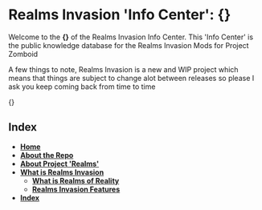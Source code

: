 # Realms Invasion 'Info Center': **{}**

Welcome to the **{}** of the Realms Invasion Info Center. 
This 'Info Center' is the public knowledge database for the Realms Invasion Mods for Project Zomboid

A few things to note, 
Realms Invasion is a new and WIP project which means that things are subject to change alot between releases so please I ask you keep coming back from time to time

{}

## **Index**
- [**Home**](https://github.com/FueledByOCHD/Realms-Invasion-Info-Center/blob/develop/README.md)
- [**About the Repo**](https://github.com/FueledByOCHD/Realms-Invasion-Info-Center/blob/develop/README.md#about-the-repo)
- [**About Project 'Realms'**](https://github.com/FueledByOCHD/Realms-Invasion-Info-Center/blob/develop/AboutProjectRealms.md)
- [**What is Realms Invasion**](https://github.com/FueledByOCHD/Realms-Invasion-Info-Center/blob/develop/README.md#what-is-realms-invasion)
    - [**What is Realms of Reality**](https://github.com/FueledByOCHD/Realms-Invasion-Info-Center/blob/develop/AboutRealmsOfReality.md)
    - [**Realms Invasion Features**](https://github.com/FueledByOCHD/Realms-Invasion-Info-Center/blob/develop/README.md#realms-invasion-features)
- [**Index**](https://github.com/FueledByOCHD/Realms-Invasion-Info-Center/blob/develop/{}#index)
    